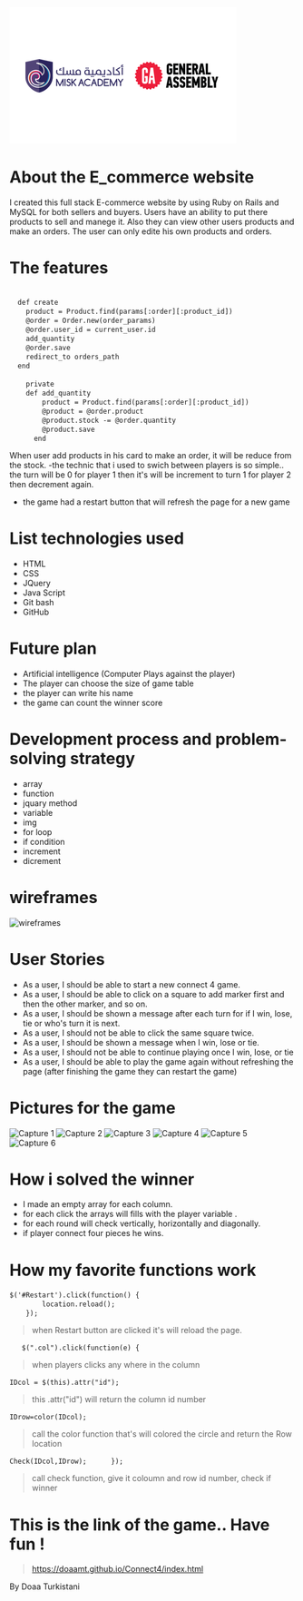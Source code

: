 
<img src="Pic/ga.png" alt="GA">


# About the E_commerce website

I created this full stack E-commerce website by using Ruby on Rails and MySQL for both sellers and buyers. 
Users have an ability to put there products to sell and manege it. Also they can view other users products and make an orders.
The user can only edite his own products and orders. 



# The features 
```
 
  def create 
    product = Product.find(params[:order][:product_id])
    @order = Order.new(order_params) 
    @order.user_id = current_user.id
    add_quantity
    @order.save
    redirect_to orders_path
  end
  
    private
    def add_quantity
        product = Product.find(params[:order][:product_id])
        @product = @order.product  
        @product.stock -= @order.quantity
        @product.save
      end

```  
When user add products in his card to make an order, it will be reduce from the stock.
-the technic that i used to swich between players is so simple.. the turn will be 0 for player 1 then it's will be increment to turn 1 for player 2 then decrement again.
- the game had a restart button that will refresh the page for a new game


# List technologies used 
- HTML
- CSS
- JQuery
- Java Script
- Git bash
- GitHub


# Future plan 
- Artificial intelligence (Computer Plays against the player)
- The player can choose the size of game table
- the player can write his name
- the game can count the winner score


# Development process and problem-solving strategy 
- array 
- function
- jquary method
- variable
- img
- for loop
- if condition
- increment
- dicrement  


# wireframes 
<img src="Pic/skra.jpg" alt="wireframes">


# User Stories 
- As a user, I should be able to start a new connect 4 game.
- As a user, I should be able to click on a square to add marker first and then the other marker, and so on.
- As a user, I should be shown a message after each turn for if I win, lose, tie or who's turn it is next.
- As a user, I should not be able to click the same square twice.
- As a user, I should be shown a message when I win, lose or tie.
- As a user, I should not be able to continue playing once I win, lose, or tie
- As a user, I should be able to play the game again without refreshing the page (after finishing the game they can restart the game)


# Pictures for the game

<img src="Pic/Capture0.PNG" alt="Capture 1">
<img src="Pic/Capture1.PNG" alt="Capture 2">
<img src="Pic/Capture2.PNG" alt="Capture 3">
<img src="Pic/Capture3.PNG" alt="Capture 4">
<img src="Pic/Capture4.PNG" alt="Capture 5">
<img src="Pic/Capture5.PNG" alt="Capture 6">


# How i solved the winner 

- I made an empty array for each column.
- for each click the arrays will fills with the player variable .
- for each round will check vertically, horizontally and diagonally.
- if player connect four pieces he wins.



# How my favorite functions work 

```
$('#Restart').click(function() { 
        location.reload();
    });
```    
>  when Restart button are clicked it's will reload the page.


```
   $(".col").click(function(e) { 
```   
> when players clicks any where in the column <div>

 ```
 IDcol = $(this).attr("id"); 
```
> this .attr("id") will return the column id number 
```
IDrow=color(IDcol); 
```
> call the color function that's will colored the circle and return the Row location
```
Check(IDcol,IDrow);      });
```
> call check function, give it coloumn and row id number, check if winner
   
        

# This is the link of the game.. Have fun !
> https://doaamt.github.io/Connect4/index.html





 By Doaa Turkistani 

